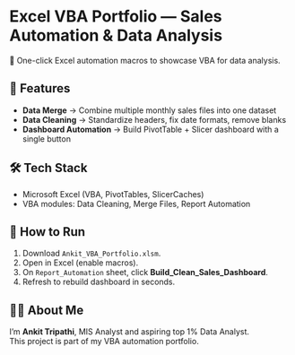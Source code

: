 # Excel VBA Portfolio — Sales Automation & Data Analysis

🚀 One-click Excel automation macros to showcase VBA for data analysis.

## 📌 Features
- **Data Merge** → Combine multiple monthly sales files into one dataset
- **Data Cleaning** → Standardize headers, fix date formats, remove blanks
- **Dashboard Automation** → Build PivotTable + Slicer dashboard with a single button

## 🛠️ Tech Stack
- Microsoft Excel (VBA, PivotTables, SlicerCaches)
- VBA modules: Data Cleaning, Merge Files, Report Automation

## 🚀 How to Run
1. Download `Ankit_VBA_Portfolio.xlsm`.
2. Open in Excel (enable macros).
3. On `Report_Automation` sheet, click **Build_Clean_Sales_Dashboard**.
4. Refresh to rebuild dashboard in seconds.

## 🧑‍💼 About Me
I’m **Ankit Tripathi**, MIS Analyst and aspiring top 1% Data Analyst.  
This project is part of my VBA automation portfolio.
